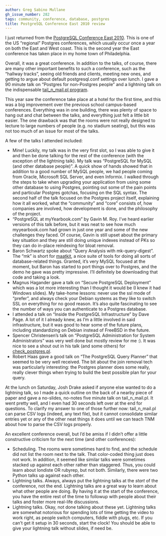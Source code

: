 ```yaml
---
author: Greg Sabino Mullane
gh_issue_number: 282
tags: community, conference, database, postgres
title: PostgreSQL Conference East 2010 review
---
```




I just returned from the [PostgreSQL Conference East 2010](http://www.postgresqlconference.org/). This is one of the US “regional” Postgres conferences, which usually occur once a year on both the East and West coast. This is the second year the East conference has taken place in my home town of Philadelphia.

Overall, it was a great conference. In addition to the talks, of course, there are many other important benefits to such a conference, such as the “hallway tracks”, seeing old friends and clients, meeting new ones, and getting to argue about default postgresql.conf settings over lunch. I gave a 90 minute talk on “Postgres for non-Postgres people” and a lightning talk on the indispensable [tail_n_mail.pl program](https://bucardo.org/tail_n_mail).

This year saw the conference take place at a hotel for the first time, and this was a big improvement over the previous school campus-based conferences. Everything was in one building, there was plenty of space to hang out and chat between the talks, and everything just felt a little bit easier. The one drawback was that the rooms were not really designed to lecture to large numbers of people (e.g. no stadium seating), but this was not too much of an issue for most of the talks.

A few of the talks I attended included:

- Mine! Luckily, my talk was in the very first slot, so I was able to give it and then be done talking for the rest of the conference (with the exception of the lightning talk). My talk was “PostgreSQL for MySQL (and other database people)”. A quick show of hands showed that in addition to a good number of MySQL people, we had people coming from Oracle, Microsoft SQL Server, and even Informix. I walked through the steps to take when upgrading your application from using some other database to using Postgres, pointing out some of the pain points and particular Postgres gotchas, focusing on the SQL syntax. The second half of the talk focused on the Postgres project itself, explaining how it all worked, what the “community” and “core” consists of, how companies are involved, how development is done, and the philosophy of the project.
- “PostgreSQL at myYearbook.com” by Gavin M. Roy. I’ve heard earlier versions of this talk before, but it was neat to see how much myyearbook.com had grown in just one year and some of the new challenges they faced. Of course, Gavin is still upset about the primary key situation and they are still doing unique indexes instead of PKs so they can do in-place reindexing for bloat removal.
- Baron Schwartz spoke about “Query Analysis with mk-query-digest”. The “mk” is short for [maatkit](https://web.archive.org/web/20100616202319/http://www.maatkit.org/), a nice suite of tools for doing all sorts of database-related things. Granted, it’s very MySQL focused at the moment, but Baron has started to port things over to Postgres, and the demo he gave was pretty impressive. I’ll definitely be downloading that code and taking a look.
- Magnus Hagander gave a talk on “Secure PostgreSQL Deployment” which was a lot more interesting than I thought it would be (I knew it had Windows slides). My take-home lessons: never use the ssl mode of “prefer”, and always check your Debian systems as they like to switch SSL on everything for no good reason. It’s also quite fascinating to see the number of ways you can authenticate to a Postgres database.
- I attended a talk on “Inside the PostgreSQL Infrastructure” by Dave Page. A lot of it I already knew, as I’m a little involved in said infrastructure, but it was good to hear some of the future plans, including standardizing on Debian instead of FreeBSD in the future.
- Spencer Christensen’s talk on “PostgreSQL Administration for System Administrators” was very well done but mostly review for me :). It was nice to see a shout out in his talk (and some others) for [check_postgres.pl](https://bucardo.org/check_postgres/check_postgres.pl.html).
- Robert Haas gave a good talk on “The PostgreSQL Query Planner” that seemed to be very well received. The bit about the join removal tech was particularly interesting: the Postgres planner does some really, really clever things when trying to build the best possible plan for your query.

At the lunch on Saturday, Josh Drake asked if anyone else wanted to do a lightning talk, so I made a quick outline on the back of a nearby piece of paper and gave a no-slides, no-notes five minute talk on tail_n_mail.pl. It went pretty well, and I even had 30 seconds left over at the end for questions. To clarify my answer to one of those further now: tail_n_mail.pl can parse CSV logs (indeed, any text file), but it cannot consolidate similar entries yet or any of the other neat things it does until we can teach TNM about how to parse the CSV logs properly.

An excellent conference overall, but I’d be amiss if I didn’t offer a little 
constructive criticism for the next time (and other conferences):

- Scheduling. The rooms were sometimes hard to find, and the schedule did not list the room next to the talk. That color-coded thing just does not work. In addition, it seemed like similar talks were sometimes stacked up against each other rather than staggered. Thus, you could learn about londiste OR rubyrep, but not both. Similarly, there were two Python talks up against each other.
- Lightning talks. Always, always put the lightning talks at the *start* of the conference, not the end. Lightning talks are a great way to learn about what other people are doing. By having it at the start of the conference, you have the entire rest of the time to followup with people about their talks and foster more real-life discussions.
- Lightning talks. Okay, not done talking about these yet. Lightning talks are somewhat notorious for spending lots of time getting the video to work right, as people switch computers, fiddle with plugs, etc. If you can’t get it setup in 30 seconds, start the clock! You should be able to give your lightning talk without slides, if need be.


